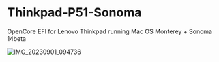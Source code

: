 # Thinkpad-P51-Sonoma
OpenCore EFI for Lenovo Thinkpad running Mac OS Monterey + Sonoma 14beta 

![IMG_20230901_094736](https://github.com/DomiDomian/Thinkpad-P51-Sonoma/assets/79382625/8f889c0b-169f-4c37-805e-babdbb1a85b8)
